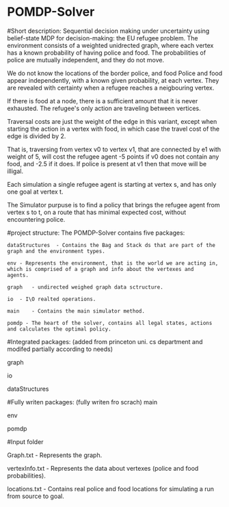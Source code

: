 # POMDP-Solver

#Short description:
  Sequential decision making under uncertainty using belief-state MDP for decision-making: the EU refugee problem.
  The environment consists of a weighted unidrected graph, where each vertex has a known probability of having police and food.
  The probabilities of police are mutually independent, and they do not move.
  
  We do not know the locations of the border police, and food Police and food appear independently, with a known given probability, at   each vertex. They are revealed with certainty when a refugee reaches a neigbouring vertex.
  
  If there is food at a node, there is a sufficient amount that it is never exhausted. The refugee's only action are traveling between   vertices. 
  
  Traversal costs are just the weight of the edge in this variant, except when starting the action in a vertex with food, in which case   the travel cost of the edge is divided by 2. 
  
  That is, traversing from vertex v0 to vertex v1, that are connected by e1 with weight of 5, will cost the refugee agent -5 points if   v0 does not contain any food, and -2.5 if it does. If police is present at v1 then that move will be illigal.
  
  Each simulation a single refugee agent is starting at vertex s, and has only one goal at vertex t.
  
  The Simulator purpuse is to find a policy that brings the refugee agent from vertex s to t, on a route that has minimal expected       cost, without encountering police.

#project structure:
  The POMDP-Solver contains five packages:
  
    dataStructures	- Contains the Bag and Stack ds that are part of the graph and the environment types.
    
    env - Represents the environment, that is the world we are acting in, which is comprised of a graph and info about the vertexes and           agents.
    
    graph	- undirected weighed graph data sctructure.
    
    io	- I\O realted operations.
    
    main	- Contains the main simulator method.
    
    pomdp - The heart of the solver, contains all legal states, actions and calculates the optimal policy.

#Integrated packages: (added from princeton uni. cs department and modifed partially according to needs)

  graph
  
  io
  
  dataStructures
  
#Fully writen packages: (fully writen fro scrach)
  main
  
  env
  
  pomdp
  
#Input folder

  Graph.txt - Represents the graph.
  
  vertexInfo.txt - Represents the data about vertexes (police and food probabilities).
  
  locations.txt - Contains real police and food locations for simulating a run from source to goal.
  
